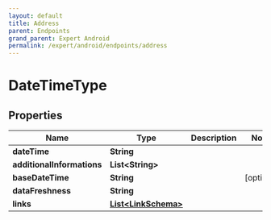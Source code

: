 ```yaml
---
layout: default
title: Address
parent: Endpoints
grand_parent: Expert Android
permalink: /expert/android/endpoints/address
---
```


# DateTimeType

## Properties
Name | Type | Description | Notes
------------ | ------------- | ------------- | -------------
**dateTime** | **String** |  | 
**additionalInformations** | **List&lt;String&gt;** |  | 
**baseDateTime** | **String** |  |  [optional]
**dataFreshness** | **String** |  | 
**links** | [**List&lt;LinkSchema&gt;**](LinkSchema.md) |  | 




